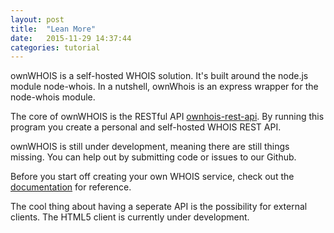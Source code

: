```yaml
---
layout: post
title:  "Lean More"
date:   2015-11-29 14:37:44
categories: tutorial
---
```


ownWHOIS is a self-hosted WHOIS solution. It's built around the node.js module node-whois. In a nutshell, ownWhois is an express wrapper for the node-whois module.

The core of ownWHOIS is the RESTful API [ownhois-rest-api](). By running this program you create a personal and self-hosted WHOIS REST API.

ownWHOIS is still under development, meaning there are still things missing. You can help out by submitting code or issues to our Github.

Before you start off creating your own WHOIS service, check out the [documentation]('/docs') for reference.

The cool thing about having a seperate API is the possibility for external clients. The HTML5 client is currently under development. 
